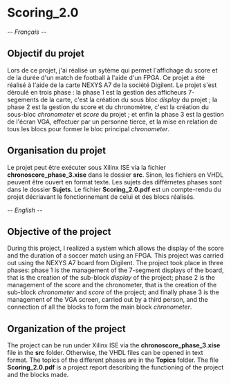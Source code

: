 # Scoring_2.0

*-- Français --*
## Objectif du projet 

Lors de ce projet, j'ai réalisé un sytème qui permet l'affichage du score et de la durée d'un match de football à l'aide d'un FPGA. Ce projet a été réalisé à l'aide de la carte NEXYS A7 de la société Digilent. Le projet s'est déroulé en trois phase : la phase 1 est la gestion des afficheurs 7-segements de la carte, c'est la création du sous bloc *display* du projet ; la phase 2 est la gestion du score et du chronomètre, c'est la création du sous-bloc *chronometer* et *score* du projet ; et enfin la phase 3 est la gestion de l'écran VGA, effectuer par un personne tierce, et la mise en relation de tous les blocs pour former le bloc principal *chronometer*. 

## Organisation du projet

Le projet peut être exécuter sous Xilinx ISE via la fichier **chronoscore_phase_3.xise** dans le dossier **src**. Sinon, les fichiers en VHDL peuvent être ouvert en format texte. Les sujets des différnetes phases sont dans le dossier **Sujets**. Le fichier **Scoring_2.0.pdf** est un compte-rendu du projet décriavant le fonctionnemant de celui et des blocs réalisés.


*-- English --*

## Objective of the project 

During this project, I realized a system which allows the display of the score and the duration of a soccer match using an FPGA. This project was carried out using the NEXYS A7 board from Digilent. The project took place in three phases: phase 1 is the management of the 7-segment displays of the board, that is the creation of the sub-block *display* of the project; phase 2 is the management of the score and the chronometer, that is the creation of the sub-block *chronometer* and *score* of the project; and finally phase 3 is the management of the VGA screen, carried out by a third person, and the connection of all the blocks to form the main block *chronometer*. 

## Organization of the project

The project can be run under Xilinx ISE via the **chronoscore_phase_3.xise** file in the **src** folder. Otherwise, the VHDL files can be opened in text format. The topics of the different phases are in the **Topics** folder. The file **Scoring_2.0.pdf** is a project report describing the functioning of the project and the blocks made.

